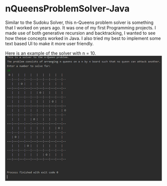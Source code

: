 # nQueensProblemSolver-Java

Similar to the Sudoku Solver, this n-Queens problem solver is something that I worked on years ago. It was one of my first Programming projects. I made use of both
generative recursion and backtracking, I wanted to see how these concepts worked in Java. I also tried my best to implement some text based UI to make it more user
friendly.  
  
Here is an example of the solver with n = 10.  
![](nQueens_example.PNG)
